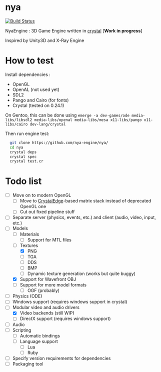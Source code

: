 # nya

[![Build Status](https://travis-ci.org/nya-engine/nya.svg?branch=master)](https://travis-ci.org/nya-engine/nya)

NyaEngine : 3D Game Engine written in [crystal](https://crystal-lang.org/) \[**Work in progress**\]

Inspired by Unity3D and X-Ray Engine

# How to test

Install dependencies :

* OpenGL
* OpenAL (not used yet)
* SDL2
* Pango and Cairo (for fonts)
* Crystal (tested on 0.24.1)

On Gentoo, this can be done using `emerge -a dev-games/ode media-libs/libsdl2 media-libs/openal media-libs/mesa x11-libs/pango x11-libs/cairo dev-lang/crystal`

Then run engine test:

```sh
  git clone https://github.com/nya-engine/nya/
  cd nya
  crystal deps
  crystal spec
  crystal test.cr
```

# Todo list

* [ ] Move on to modern OpenGL
  * [ ] Move to [CrystalEdge](https://github.com/unn4m3d/crystaledge)-based matrix stack instead of deprecated OpenGL one
  * [ ] Cut out fixed pipeline stuff 
* [ ] Separate server (physics, events, etc.) and client (audio, video, input, etc.)
* [ ] Models
  * [ ] Materials
    * [ ] Support for MTL files
  * [ ] Textures
    * [x] PNG
    * [ ] TGA
    * [ ] DDS
    * [ ] BMP
    * [ ] Dynamic texture generation (works but quite buggy)
  * [x] Support for Wavefront OBJ
  * [ ] Support for more model formats
    * [ ] OGF (probably)
* [ ] Physics (ODE)
* [ ] Windows support (requires windows support in crystal)
* [ ] Modular video and audio drivers
  * [x] Video backends (still WIP) 
  * [ ] DirectX support (requires windows support)
* [ ] Audio
* [ ] Scripting
  * [ ] Automatic bindings
  * [ ] Language support
    * [ ] Lua
    * [ ] Ruby
* [ ] Specify version requirements for dependencies
* [ ] Packaging tool
